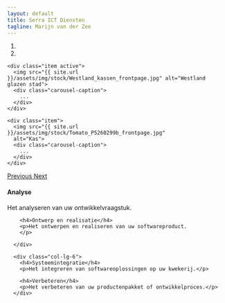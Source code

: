 ```yaml
---
layout: default
title: Serra ICT Diensten
tagline: Marijn van der Zee
---
```


<div id="myCarousel" class="carousel slide" data-ride="carousel">
  <!-- Indicators -->
  <ol class="carousel-indicators">
    <li data-target="#myCarousel" data-slide-to="0" class="active"></li>
    <li data-target="#myCarousel" data-slide-to="1"></li>
  </ol>
    
  <div class="carousel-inner" role="listbox">

    <div class="item active">
      <img src="{{ site.url }}/assets/img/stock/Westland_kassen_frontpage.jpg" alt="Westland glazen stad">
      <div class="carousel-caption">
        ...
      </div>
    </div>

    <div class="item">
      <img src="{{ site.url }}/assets/img/stock/Tomato_P5260299b_frontpage.jpg"
      alt="Kas">
      <div class="carousel-caption">
        ...
      </div>
    </div>
    
  </div>

  <a class="left carousel-control" href="#myCarousel" role="button" data-slide="prev">
    <span class="glyphicon glyphicon-chevron-left" aria-hidden="true"></span>
    <span class="sr-only">Previous</span>
  </a>
  <a class="right carousel-control" href="#myCarousel" role="button" data-slide="next">
    <span class="glyphicon glyphicon-chevron-right" aria-hidden="true"></span>
    <span class="sr-only">Next</span>
  </a>

</div>

<div class="container marketing">
  <div class="row marketing">
      <div class="col-lg-6">
        <h4>Analyse</h4>
        <p>Het analyseren van uw ontwikkelvraagstuk.</p>

        <h4>Ontwerp en realisatie</h4>
        <p>Het ontwerpen en realiseren van uw softwareproduct.
        </p>

      </div>

      <div class="col-lg-6">
        <h4>Systeemintegratie</h4>
        <p>Het integreren van softwareoplossingen op uw kwekerij.</p>
        
        <h4>Verbeteren</h4>
        <p>Het verbeteren van uw productenpakket of ontwikkelproces.</p>
      </div>
  </div>
</div>
